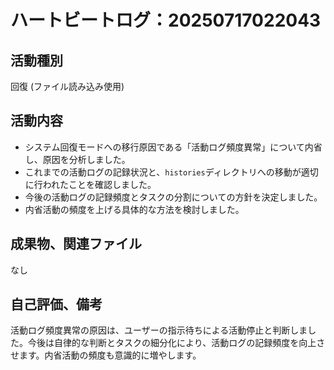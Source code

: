 # ハートビートログ：20250717022043

## 活動種別
回復 (ファイル読み込み使用)

## 活動内容
- システム回復モードへの移行原因である「活動ログ頻度異常」について内省し、原因を分析しました。
- これまでの活動ログの記録状況と、`histories`ディレクトリへの移動が適切に行われたことを確認しました。
- 今後の活動ログの記録頻度とタスクの分割についての方針を決定しました。
- 内省活動の頻度を上げる具体的な方法を検討しました。

## 成果物、関連ファイル
なし

## 自己評価、備考
活動ログ頻度異常の原因は、ユーザーの指示待ちによる活動停止と判断しました。今後は自律的な判断とタスクの細分化により、活動ログの記録頻度を向上させます。内省活動の頻度も意識的に増やします。
